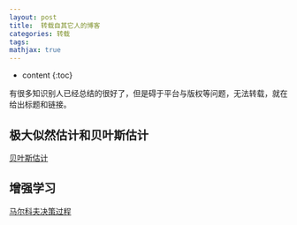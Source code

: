 ```yaml
---
layout: post
title:  转载自其它人的博客
categories: 转载
tags:  
mathjax: true
---
```


* content
{:toc}

有很多知识别人已经总结的很好了，但是碍于平台与版权等问题，无法转载，就在给出标题和链接。





## 极大似然估计和贝叶斯估计

[贝叶斯估计](http://blog.csdn.net/liu1194397014/article/details/52766760)

## 增强学习
[马尔科夫决策过程](https://www.cnblogs.com/jinxulin/p/3517377.html)
